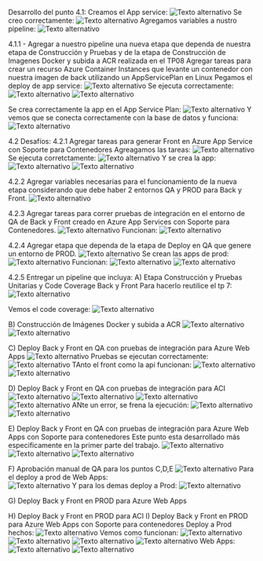 Desarrollo del punto 4.1:
Creamos el App service: 
      ![Texto alternativo](imagenes/1.png)
Se creo correctamente: 
      ![Texto alternativo](imagenes/2.png)
Agregamos variables a nustro pipeline: 
      ![Texto alternativo](imagenes/3.png)

4.1.1 - Agregar a nuestro pipeline una nueva etapa que dependa de nuestra etapa de Construcción y Pruebas y de la etapa de Construcción de Imagenes Docker y subida a ACR realizada en el TP08
Agregar tareas para crear un recurso Azure Container Instances que levante un contenedor con nuestra imagen de back utilizando un AppServicePlan en Linux
Pegamos el deploy de app service:
      ![Texto alternativo](imagenes/5.png)
Se ejecuta correctamente:
      ![Texto alternativo](imagenes/31.png)
      ![Texto alternativo](imagenes/8.png)

Se crea correctamente la app en el App Service Plan:
      ![Texto alternativo](imagenes/6.png)
Y vemos que se conecta correctamente con la base de datos y funciona:
  ![Texto alternativo](imagenes/7.png)


4.2 Desafíos:
4.2.1 Agregar tareas para generar Front en Azure App Service con Soporte para Contenedores
Agreagamos las tareas:
  ![Texto alternativo](imagenes/32.png)
Se ejecuta corretctamente:
  ![Texto alternativo](imagenes/9.png)
Y se crea la app:
  ![Texto alternativo](imagenes/10.png)
  ![Texto alternativo](imagenes/12.png)

4.2.2 Agregar variables necesarias para el funcionamiento de la nueva etapa considerando que debe haber 2 entornos QA y PROD para Back y Front.
  ![Texto alternativo](imagenes/13.png)

4.2.3 Agregar tareas para correr pruebas de integración en el entorno de QA de Back y Front creado en Azure App Services con Soporte para Contenedores.
  ![Texto alternativo](imagenes/15.png)
  Funcionan: 
    ![Texto alternativo](imagenes/14.png)

4.2.4 Agregar etapa que dependa de la etapa de Deploy en QA que genere un entorno de PROD.
    ![Texto alternativo](imagenes/33.png)
Se crean las apps de prod:   
![Texto alternativo](imagenes/19.png)
Funcionan:
    ![Texto alternativo](imagenes/20.png)
    ![Texto alternativo](imagenes/34.png)


4.2.5 Entregar un pipeline que incluya:
A) Etapa Construcción y Pruebas Unitarias y Code Coverage Back y Front
Para hacerlo reutilice el tp 7:
    ![Texto alternativo](imagenes/38.png)

Vemos el code coverage:
    ![Texto alternativo](imagenes/35.png)

B) Construcción de Imágenes Docker y subida a ACR
    ![Texto alternativo](imagenes/39.png)
    ![Texto alternativo](imagenes/40.png)

C) Deploy Back y Front en QA con pruebas de integración para Azure Web Apps
    ![Texto alternativo](imagenes/41.png)
    Pruebas se ejecutan correctamente:
    ![Texto alternativo](imagenes/25.png)
TAnto el front como la api funcionan:
    ![Texto alternativo](imagenes/24.png)
    ![Texto alternativo](imagenes/23.png)

D) Deploy Back y Front en QA con pruebas de integración para ACI
    ![Texto alternativo](imagenes/41.png)
    ![Texto alternativo](imagenes/42.png)
    ![Texto alternativo](imagenes/43.png)
    ![Texto alternativo](imagenes/44.png)
ANte un error, se frena la ejecución: 
    ![Texto alternativo](imagenes/frena.png)
    ![Texto alternativo](imagenes/test.png)

E) Deploy Back y Front en QA con pruebas de integración para Azure Web Apps con Soporte para contenedores
Este punto esta desarrollado más especificamente en la primer parte del trabajo. 
    ![Texto alternativo](imagenes/45.png)
    ![Texto alternativo](imagenes/46.png)
    ![Texto alternativo](imagenes/47.png)

F) Aprobación manual de QA para los puntos C,D,E
    ![Texto alternativo](imagenes/37.png)
Para el deploy a prod de Web Apps:     
![Texto alternativo](imagenes/26.png)
Y para los demas deploy a Prod:
    ![Texto alternativo](imagenes/49.png)

G) Deploy Back y Front en PROD para Azure Web Apps

H) Deploy Back y Front en PROD para ACI
I) Deploy Back y Front en PROD para Azure Web Apps con Soporte para contenedores
Deploy a Prod hechos: 
    ![Texto alternativo](imagenes/28.png)
Vemos como funcionan: 
    ![Texto alternativo](imagenes/50.png)
    ![Texto alternativo](imagenes/51.png)
    ![Texto alternativo](imagenes/52.png)
    ![Texto alternativo](imagenes/53.png)
    Web Apps:
   ![Texto alternativo](imagenes/56.png)
   ![Texto alternativo](imagenes/58.png)


